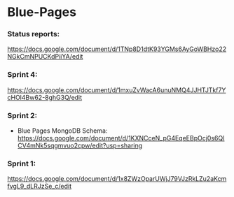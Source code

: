 # Blue-Pages


### Status reports:
https://docs.google.com/document/d/1TNp8D1dtK93YGMs6AyGoWBHzo22NGkCmNPUCKdPiiYA/edit


### Sprint 4:
  https://docs.google.com/document/d/1mxuZvWacA6unuNMQ4JJHTJTkf7YcHOl4Bw62-8ghG3Q/edit
  
### Sprint 2:
  - Blue Pages MongoDB Schema: https://docs.google.com/document/d/1KXNCceN_pG4EqeEBpOcj0s6QICV4mNk5sqgmvuo2cpw/edit?usp=sharing
### Sprint 1:
https://docs.google.com/document/d/1x8ZWzOparUWjJ79VJzRkLZu2aKcmfvgL9_dLRJzSe_c/edit
